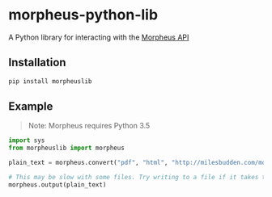 # morpheus-python-lib
A Python library for interacting with the [Morpheus API](http://subjectrefresh.info/morpheus/)

## Installation
```bash
pip install morpheuslib
```

## Example

> Note: Morpheus requires Python 3.5

```python
import sys
from morpheuslib import morpheus

plain_text = morpheus.convert("pdf", "html", "http://milesbudden.com/morpheus.pdf")

# This may be slow with some files. Try writing to a file if it takes too long.
morpheus.output(plain_text)
```

